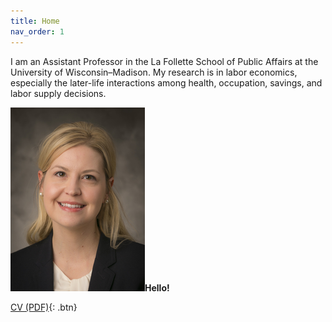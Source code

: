 ```yaml
---
title: Home
nav_order: 1
---
```


I am an Assistant Professor in the La Follette School of Public Affairs at the University of Wisconsin–Madison. My research is in labor economics, especially the later-life interactions among health, occupation, savings, and labor supply decisions.  

![left](docs/3329994.png)**Hello!**  

[CV (PDF)](docs/CV.pdf){: .btn}



```

```
